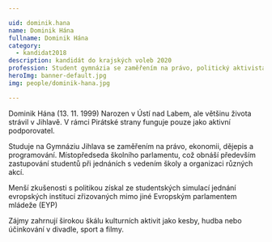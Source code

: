 ```yaml
---

uid: dominik.hana             
name: Dominik Hána        
fullname: Dominik Hána        
category:
  - kandidat2018             
description: kandidát do krajských voleb 2020
profession: Student gymnázia se zaměřením na právo, politický aktivista, amatérský herec  
heroImg: banner-default.jpg
img: people/dominik-hana.jpg

---
```


Dominik Hána (13. 11. 1999) Narozen v Ústí nad Labem, ale většinu života strávil v Jihlavě. V rámci Pirátské strany funguje pouze jako aktivní podporovatel.

Studuje na Gymnáziu Jihlava se zaměřením na právo, ekonomii, dějepis a programování. Místopředseda školního parlamentu, což obnáší především zastupování studentů při jednáních s vedením školy a organizaci různých akcí.

Menší zkušenosti s politikou získal ze studentských simulací jednání evropských institucí zřizovaných mimo jiné Evropským parlamentem mládeže (EYP)

Zájmy zahrnují širokou škálu kulturních aktivit jako kesby, hudba nebo účinkování v divadle, sport a filmy.
